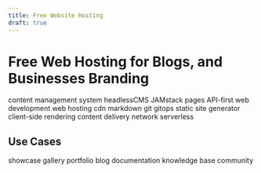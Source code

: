 ```yaml
---
title: Free Website Hosting
draft: true
---
```

# Free Web Hosting for Blogs, and Businesses Branding

content management system
headlessCMS
JAMstack
pages
API-first
web development
web hosting
cdn
markdown
git
gitops
static site generator
client-side rendering
content delivery network
serverless
## Use Cases
showcase
gallery
portfolio
blog
documentation
knowledge base
community